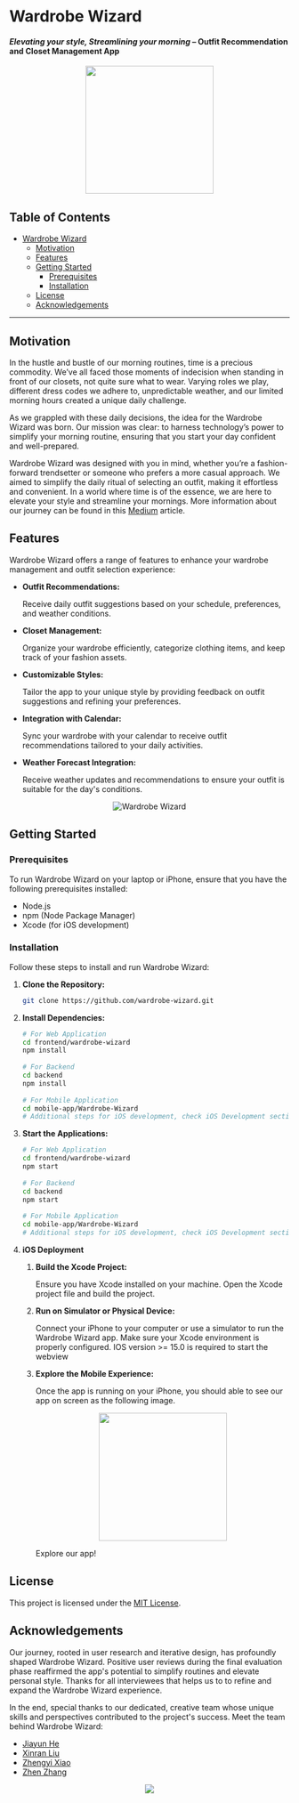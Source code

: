 # Wardrobe Wizard
#### *Elevating your style, Streamlining your morning* – Outfit Recommendation and Closet Management App

<p align="center">
  <img src="https://github.com/Zhengyi-Xiao/Wardrobe-Wizard/assets/34410439/1e978172-1bda-4bf9-9c78-e344e7f159b3" width="230">
</p>



## Table of Contents
- [Wardrobe Wizard](#wardrobe-wizard)
  - [Motivation](#motivation)
  - [Features](#features)
  - [Getting Started](#getting-started)
    - [Prerequisites](#prerequisites)
    - [Installation](#installation)
  - [License](#license)
  - [Acknowledgements](#acknowledgements)

---

## Motivation

In the hustle and bustle of our morning routines, time is a precious commodity. We’ve all faced those moments of indecision when standing in front of our closets, not quite sure what to wear. Varying roles we play, different dress codes we adhere to, unpredictable weather, and our limited morning hours created a unique daily challenge.

As we grappled with these daily decisions, the idea for the Wardrobe Wizard was born. Our mission was clear: to harness technology’s power to simplify your morning routine, ensuring that you start your day confident and well-prepared.

Wardrobe Wizard was designed with you in mind, whether you’re a fashion-forward trendsetter or someone who prefers a more casual approach. We aimed to simplify the daily ritual of selecting an outfit, making it effortless and convenient. In a world where time is of the essence, we are here to elevate your style and streamline your mornings. More information about our journey can be found in this [Medium](https://medium.com/@valica.he.0061/55976fd67036) article. 

## Features

Wardrobe Wizard offers a range of features to enhance your wardrobe management and outfit selection experience:

- **Outfit Recommendations:**

  Receive daily outfit suggestions based on your schedule, preferences, and weather conditions.

- **Closet Management:**

  Organize your wardrobe efficiently, categorize clothing items, and keep track of your fashion assets.

- **Customizable Styles:**

  Tailor the app to your unique style by providing feedback on outfit suggestions and refining your preferences.

- **Integration with Calendar:**

  Sync your wardrobe with your calendar to receive outfit recommendations tailored to your daily activities.

- **Weather Forecast Integration:**

  Receive weather updates and recommendations to ensure your outfit is suitable for the day's conditions.

<p align="center">
    <img src="https://miro.medium.com/v2/resize:fit:720/format:webp/1*-vueYcCvRf_sbW4AeCL65w.png" alt="Wardrobe Wizard">
</p>

## Getting Started

### Prerequisites

To run Wardrobe Wizard on your laptop or iPhone, ensure that you have the following prerequisites installed:

- Node.js
- npm (Node Package Manager)
- Xcode (for iOS development)

### Installation

Follow these steps to install and run Wardrobe Wizard:

1. **Clone the Repository:**
   ```bash
   git clone https://github.com/wardrobe-wizard.git
   ```
2. **Install Dependencies:**
   ```bash
   # For Web Application
   cd frontend/wardrobe-wizard
   npm install
    
   # For Backend
   cd backend
   npm install
    
   # For Mobile Application
   cd mobile-app/Wardrobe-Wizard
   # Additional steps for iOS development, check iOS Development section
   ```
   
3. **Start the Applications:**
   ```bash
   # For Web Application
   cd frontend/wardrobe-wizard
   npm start
    
   # For Backend
   cd backend
   npm start
    
   # For Mobile Application
   cd mobile-app/Wardrobe-Wizard
   # Additional steps for iOS development, check iOS Development section
   ```
   
4. **iOS Deployment**
   
   1. **Build the Xcode Project:**

      Ensure you have Xcode installed on your machine. Open the Xcode project file and build the project.
     
   2. **Run on Simulator or Physical Device:**

      Connect your iPhone to your computer or use a simulator to run the Wardrobe Wizard app. Make sure your Xcode environment is properly configured. IOS version >= 15.0 is required to start the webview
  
   3. **Explore the Mobile Experience:**

      Once the app is running on your iPhone, you should able to see our app on screen as the following image.
      
      <p align="center">
        <img src="https://github.com/Zhengyi-Xiao/Wardrobe-Wizard/assets/34410439/46339c65-76e5-4444-9d24-7a5c3034e873" width="230">
      </p>

      Explore our app!

## License

This project is licensed under the [MIT License](LICENSE).

## Acknowledgements

Our journey, rooted in user research and iterative design, has profoundly shaped Wardrobe Wizard. Positive user reviews during the final evaluation phase reaffirmed the app's potential to simplify routines and elevate personal style. Thanks for all interviewees that helps us to to refine and expand the Wardrobe Wizard experience.


In the end, special thanks to our dedicated, creative team whose unique skills and perspectives contributed to the project's success. Meet the team behind Wardrobe Wizard:

- [Jiayun He](mailto:valica_he_006@yahoo.com)
- [Xinran Liu](mailto:xinranliu2001@gmail.com)
- [Zhengyi Xiao](mailto:zhengy.x1116@hotmail.com)
- [Zhen Zhang](mailto:billzhangzhen@gmail.com)

<p align="center">
  <img src="https://miro.medium.com/v2/resize:fit:720/format:webp/1*QbJQMW6L__l28kheap4j2Q.jpeg">
</p>
